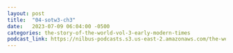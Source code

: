 ```yaml
---
layout: post
title:  "04-sotw3-ch3"
date:   2023-07-09 06:04:00 -0500
categories: the-story-of-the-world-vol-3-early-modern-times
podcast_link: https://nilbus-podcasts.s3.us-east-2.amazonaws.com/the-well-trained-mind/The%20Story%20of%20the%20World%20Vol.%203%20Early%20Modern%20Times/04-sotw3-ch3.mp3
---
```

